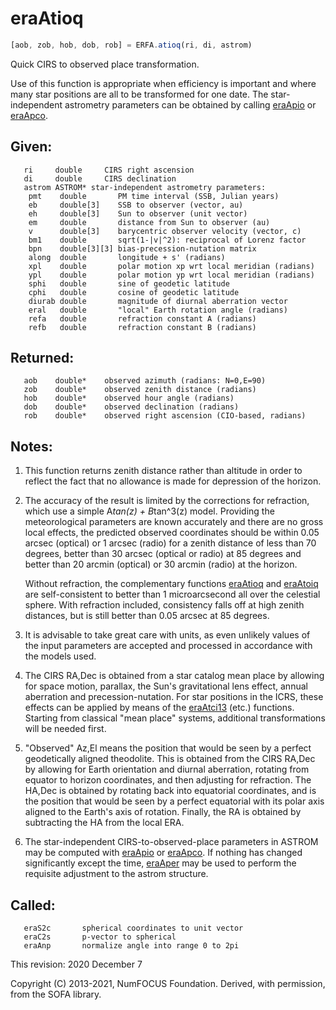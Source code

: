 # eraAtioq

```js
[aob, zob, hob, dob, rob] = ERFA.atioq(ri, di, astrom)
```

Quick CIRS to observed place transformation.

Use of this function is appropriate when efficiency is important and
where many star positions are all to be transformed for one date.
The star-independent astrometry parameters can be obtained by
calling [eraApio][1] or [eraApco][2].

## Given:
```
   ri     double     CIRS right ascension
   di     double     CIRS declination
   astrom ASTROM* star-independent astrometry parameters:
    pmt    double       PM time interval (SSB, Julian years)
    eb     double[3]    SSB to observer (vector, au)
    eh     double[3]    Sun to observer (unit vector)
    em     double       distance from Sun to observer (au)
    v      double[3]    barycentric observer velocity (vector, c)
    bm1    double       sqrt(1-|v|^2): reciprocal of Lorenz factor
    bpn    double[3][3] bias-precession-nutation matrix
    along  double       longitude + s' (radians)
    xpl    double       polar motion xp wrt local meridian (radians)
    ypl    double       polar motion yp wrt local meridian (radians)
    sphi   double       sine of geodetic latitude
    cphi   double       cosine of geodetic latitude
    diurab double       magnitude of diurnal aberration vector
    eral   double       "local" Earth rotation angle (radians)
    refa   double       refraction constant A (radians)
    refb   double       refraction constant B (radians)
```

## Returned:
```
   aob    double*    observed azimuth (radians: N=0,E=90)
   zob    double*    observed zenith distance (radians)
   hob    double*    observed hour angle (radians)
   dob    double*    observed declination (radians)
   rob    double*    observed right ascension (CIO-based, radians)
```

## Notes:

1) This function returns zenith distance rather than altitude in
   order to reflect the fact that no allowance is made for
   depression of the horizon.

2) The accuracy of the result is limited by the corrections for
   refraction, which use a simple A*tan(z) + B*tan^3(z) model.
   Providing the meteorological parameters are known accurately and
   there are no gross local effects, the predicted observed
   coordinates should be within 0.05 arcsec (optical) or 1 arcsec
   (radio) for a zenith distance of less than 70 degrees, better
   than 30 arcsec (optical or radio) at 85 degrees and better
   than 20 arcmin (optical) or 30 arcmin (radio) at the horizon.

   Without refraction, the complementary functions [eraAtioq][3] and
   [eraAtoiq][4] are self-consistent to better than 1 microarcsecond all
   over the celestial sphere.  With refraction included, consistency
   falls off at high zenith distances, but is still better than
   0.05 arcsec at 85 degrees.

3) It is advisable to take great care with units, as even unlikely
   values of the input parameters are accepted and processed in
   accordance with the models used.

4) The CIRS RA,Dec is obtained from a star catalog mean place by
   allowing for space motion, parallax, the Sun's gravitational lens
   effect, annual aberration and precession-nutation.  For star
   positions in the ICRS, these effects can be applied by means of
   the [eraAtci13][5] (etc.) functions.  Starting from classical "mean
   place" systems, additional transformations will be needed first.

5) "Observed" Az,El means the position that would be seen by a
   perfect geodetically aligned theodolite.  This is obtained from
   the CIRS RA,Dec by allowing for Earth orientation and diurnal
   aberration, rotating from equator to horizon coordinates, and
   then adjusting for refraction.  The HA,Dec is obtained by
   rotating back into equatorial coordinates, and is the position
   that would be seen by a perfect equatorial with its polar axis
   aligned to the Earth's axis of rotation.  Finally, the RA is
   obtained by subtracting the HA from the local ERA.

6) The star-independent CIRS-to-observed-place parameters in ASTROM
   may be computed with [eraApio][1] or [eraApco][2].  If nothing has
   changed significantly except the time, [eraAper][6] may be used to
   perform the requisite adjustment to the astrom structure.

## Called:
```
   eraS2c       spherical coordinates to unit vector
   eraC2s       p-vector to spherical
   eraAnp       normalize angle into range 0 to 2pi
```

This revision:   2020 December 7

Copyright (C) 2013-2021, NumFOCUS Foundation.
Derived, with permission, from the SOFA library.


[1]: era.apio.md
[2]: era.apco.md
[3]: era.atioq.md
[4]: era.atoiq.md
[5]: era.atci13.md
[6]: era.aper.md
